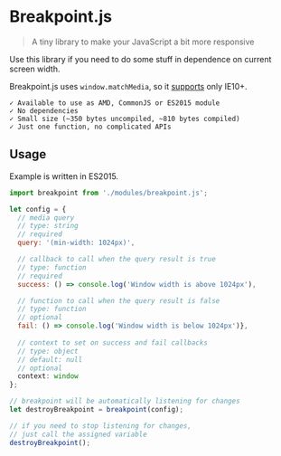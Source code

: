# Breakpoint.js
> A tiny library to make your JavaScript a bit more responsive

Use this library if you need to do some stuff in dependence on current screen width.

Breakpoint.js uses `window.matchMedia`, so it [supports](http://caniuse.com/#feat=matchmedia) only IE10+.

 ```
✓ Available to use as AMD, CommonJS or ES2015 module
✓ No dependencies
✓ Small size (~350 bytes uncompiled, ~810 bytes compiled)
✓ Just one function, no complicated APIs
```

## Usage
Example is written in ES2015.

```javascript
import breakpoint from './modules/breakpoint.js';

let config = {
  // media query
  // type: string
  // required
  query: '(min-width: 1024px)',

  // callback to call when the query result is true
  // type: function
  // required
  success: () => console.log('Window width is above 1024px'),

  // function to call when the query result is false
  // type: function
  // optional
  fail: () => console.log('Window width is below 1024px')},
  
  // context to set on success and fail callbacks
  // type: object
  // default: null
  // optional
  context: window
};

// breakpoint will be automatically listening for changes
let destroyBreakpoint = breakpoint(config);

// if you need to stop listening for changes,
// just call the assigned variable
destroyBreakpoint();
```